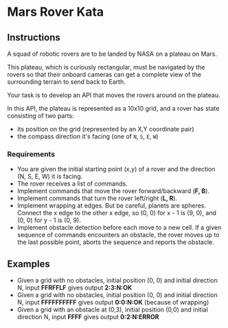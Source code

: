 Mars Rover Kata
===============

## Instructions

A squad of robotic rovers are to be landed by NASA on a plateau on Mars.

This plateau, which is curiously rectangular, must be navigated by the rovers so that their onboard cameras can get a complete view of the surrounding terrain to send back to Earth.

Your task is to develop an API that moves the rovers around on the plateau.

In this API, the plateau is represented as a 10x10 grid, and a rover has state consisting of two parts:

- its position on the grid (represented by an X,Y coordinate pair)
- the compass direction it's facing (one of `N`, `S`, `E`, `W`)

### Requirements

- You are given the initial starting point (x,y) of a rover and the direction (N, S, E, W) it is facing.
- The rover receives a list of commands.
- Implement commands that move the rover forward/backward (**F, B**).
- Implement commands that turn the rover left/right (**L, R**).
- Implement wrapping at edges. But be careful, planets are spheres. Connect the x edge to the other x edge, so (0, 0) for x - 1 is (9, 0), and (0, 0) for y - 1 is (0, 9).
- Implement obstacle detection before each move to a new cell. If a given sequence of commands encounters an obstacle, the rover moves up to the last possible point, aborts the sequence and reports the obstacle.

## Examples

- Given a grid with no obstacles, initial position (0, 0) and initial direction N, input **FFRFFLF** gives output **2:3:N:OK**
- Given a grid with no obstacles, initial position (0, 0) and initial direction N, input **FFFFFFFFFF** gives output **0:0:N:OK** (because of wrapping)
- Given a grid with an obstacle at (0,3), initial position (0,0) and initial direction N, input **FFFF** gives output **0:2:N:ERROR**
